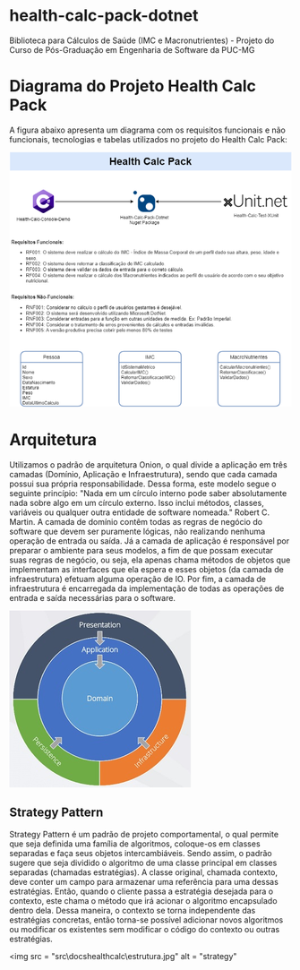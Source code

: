 # health-calc-pack-dotnet
Biblioteca para Cálculos de Saúde (IMC e Macronutrientes) - Projeto do Curso de Pós-Graduação em Engenharia de Software da PUC-MG
# Diagrama do Projeto Health Calc Pack
A figura abaixo apresenta um diagrama com os requisitos funcionais e não funcionais, tecnologias e tabelas utilizados no projeto do Health Calc Pack:

<img src = "src\docshealthcalc\calc.png" alt = "healthcalcpack">

# Arquitetura

Utilizamos o padrão de arquitetura Onion, o qual divide a aplicação em três camadas (Domínio, Aplicação e Infraestrutura), sendo que cada camada possui sua própria responsabilidade.
Dessa forma, este modelo segue o seguinte princípio: "Nada em um círculo interno pode saber absolutamente nada sobre algo em um círculo externo. Isso inclui métodos, classes, variáveis ou qualquer outra entidade de software nomeada."  Robert C. Martin.
A camada de domínio contêm todas as regras de negócio do software que devem ser puramente lógicas, não realizando nenhuma operação de entrada ou saída.
Já a camada de aplicação é responsável por preparar o ambiente para seus modelos, a fim de que possam executar suas regras de negócio, ou seja, ela apenas chama métodos de objetos que implementam as interfaces que ela espera e esses objetos (da camada de infraestrutura) efetuam alguma operação de IO.
Por fim, a camada de infraestrutura é encarregada da implementação de todas as operações de entrada e saída necessárias para o software.

<img src = "src\docshealthcalc\onion.jpg" alt = "onion">

## Strategy Pattern

Strategy Pattern é um padrão de projeto comportamental, o qual permite que seja definida uma família de algoritmos, coloque-os em classes separadas e faça seus objetos intercambiáveis.
Sendo assim, o padrão sugere que seja dividido o algoritmo de uma classe principal em classes separadas (chamadas estratégias). 
A classe original, chamada contexto, deve conter um campo para armazenar uma referência para uma dessas estratégias. Então, quando o cliente passa a estratégia desejada para o contexto, este chama o método que irá acionar o algoritmo encapsulado dentro dela.
Dessa maneira, o contexto se torna independente das estratégias concretas, então torna-se possível adicionar novos algoritmos ou modificar os existentes sem modificar o código do contexto ou outras estratégias.

<img src = "src\docshealthcalc\estrutura.jpg" alt = "strategy"
